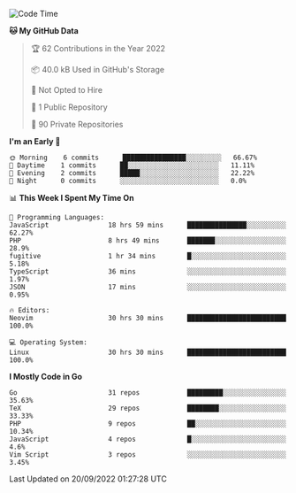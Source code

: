 
<!--START_SECTION:waka-->
![Code Time](http://img.shields.io/badge/Code%20Time-2%2C569%20hrs%2033%20mins-blue)

**🐱 My GitHub Data** 

> 🏆 62 Contributions in the Year 2022
 > 
> 📦 40.0 kB Used in GitHub's Storage 
 > 
> 🚫 Not Opted to Hire
 > 
> 📜 1 Public Repository 
 > 
> 🔑 90 Private Repositories  
 > 
**I'm an Early 🐤** 

```text
🌞 Morning    6 commits      ████████████████░░░░░░░░░   66.67% 
🌆 Daytime    1 commits      ██░░░░░░░░░░░░░░░░░░░░░░░   11.11% 
🌃 Evening    2 commits      █████░░░░░░░░░░░░░░░░░░░░   22.22% 
🌙 Night      0 commits      ░░░░░░░░░░░░░░░░░░░░░░░░░   0.0%

```


📊 **This Week I Spent My Time On** 

```text
💬 Programming Languages: 
JavaScript               18 hrs 59 mins      ███████████████░░░░░░░░░░   62.27% 
PHP                      8 hrs 49 mins       ███████░░░░░░░░░░░░░░░░░░   28.9% 
fugitive                 1 hr 34 mins        █░░░░░░░░░░░░░░░░░░░░░░░░   5.18% 
TypeScript               36 mins             ░░░░░░░░░░░░░░░░░░░░░░░░░   1.97% 
JSON                     17 mins             ░░░░░░░░░░░░░░░░░░░░░░░░░   0.95%

🔥 Editors: 
Neovim                   30 hrs 30 mins      █████████████████████████   100.0%

💻 Operating System: 
Linux                    30 hrs 30 mins      █████████████████████████   100.0%

```

**I Mostly Code in Go** 

```text
Go                       31 repos            █████████░░░░░░░░░░░░░░░░   35.63% 
TeX                      29 repos            ████████░░░░░░░░░░░░░░░░░   33.33% 
PHP                      9 repos             ██░░░░░░░░░░░░░░░░░░░░░░░   10.34% 
JavaScript               4 repos             █░░░░░░░░░░░░░░░░░░░░░░░░   4.6% 
Vim Script               3 repos             ░░░░░░░░░░░░░░░░░░░░░░░░░   3.45%

```



 Last Updated on 20/09/2022 01:27:28 UTC
<!--END_SECTION:waka-->
